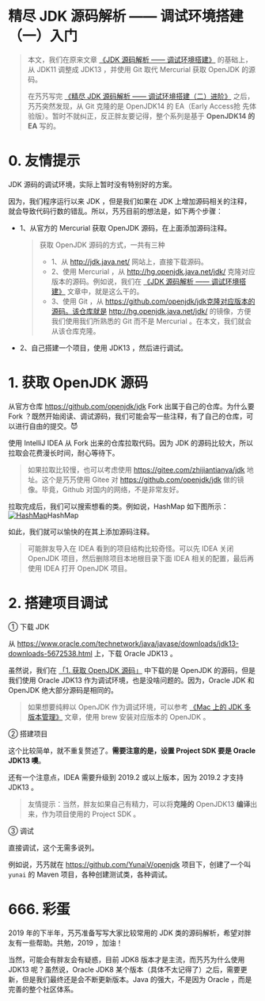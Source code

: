# 精尽 JDK 源码解析 —— 调试环境搭建（一）入门

> 本文，我们在原来文章 [《JDK 源码解析 —— 调试环境搭建》](http://vip.iocoder.cn/JDK/build-debugging-environment/?self) 的基础上，从 JDK11 调整成 JDK13 ，并使用 Git 取代 Mercurial 获取 OpenJDK 的源码。
>
> 在艿艿写完 [《精尽 JDK 源码解析 —— 调试环境搭建（二）进阶》](http://svip.iocoder.cn/JDK/build-debugging-environment-more?self) 之后，艿艿突然发现，从 Git 克隆的是 OpenJDK14 的 EA（Early Access抢 先体验版）。暂时不就纠正，反正胖友要记得，整个系列是基于 **OpenJDK14 的 EA** 写的。

# 0. 友情提示

JDK 源码的调试环境，实际上暂时没有特别好的方案。

因为，我们程序运行以来 JDK ，但是我们如果在 JDK 上增加源码相关的注释，就会导致代码行数的错乱。所以，艿艿目前的想法是，如下两个步骤：

- 1、从官方的 Mercurial 获取 OpenJDK 源码，在上面添加源码注释。

  > 获取 OpenJDK 源码的方式，一共有三种
  >
  > - 1、从 http://jdk.java.net/ 网站上，直接下载源码。
  > - 2、使用 Mercurial ，从 http://hg.openjdk.java.net/jdk/ 克隆对应版本的源码。例如说，我们在 [《JDK 源码解析 —— 调试环境搭建》](http://vip.iocoder.cn/JDK/build-debugging-environment/?self) 文章中，就是这么干的。
  > - 3、使用 Git ，从 https://github.com/openjdk/jdk克隆对应版本的源码。该仓库就是 http://hg.openjdk.java.net/jdk/ 的镜像，方便我们使用我们所熟悉的 Git 而不是 Mercurial 。在本文，我们就会从该仓库克隆。

- 2、自己搭建一个项目，使用 JDK13 ，然后进行调试。

# 1. 获取 OpenJDK 源码

从官方仓库 https://github.com/openjdk/jdk Fork 出属于自己的仓库。为什么要 Fork ？既然开始阅读、调试源码，我们可能会写一些注释，有了自己的仓库，可以进行自由的提交。😈

使用 IntelliJ IDEA 从 Fork 出来的仓库拉取代码。因为 JDK 的源码比较大，所以拉取会花费漫长时间，耐心等待下。

> 如果拉取比较慢，也可以考虑使用 https://gitee.com/zhijiantianya/jdk 地址。这个是艿艿使用 Gitee 对 https://github.com/openjdk/jdk 做的镜像。毕竟，Github 对国内的网络，不是非常友好。

拉取完成后，我们可以搜索想看的类。例如说，HashMap 如下图所示：[![HashMap](http://static.iocoder.cn/images/JDK/2019_01_01/01.jpg)](http://static.iocoder.cn/images/JDK/2019_01_01/01.jpg)HashMap

如此，我们就可以愉快的在其上添加源码注释。

> 可能胖友导入在 IDEA 看到的项目结构比较奇怪。可以先 IDEA 关闭 OpenJDK 项目，然后删除项目本地根目录下面 IDEA 相关的配置，最后再使用 IDEA 打开 OpenJDK 项目。

# 2. 搭建项目调试

① 下载 JDK

从 https://www.oracle.com/technetwork/java/javase/downloads/jdk13-downloads-5672538.html 上，下载 Oracle JDK13 。

虽然说，我们在 [「1. 获取 OpenJDK 源码」](http://svip.iocoder.cn/JDK/build-debugging-environment/#) 中下载的是 OpenJDK 的源码，但是我们使用 Oracle JDK13 作为调试环境，也是没啥问题的。因为，Oracle JDK 和 OpenJDK 绝大部分源码是相同的。

> 如果想要纯粹以 OpenJDK 作为调试环境，可以参考 [《Mac 上的 JDK 多版本管理》](https://www.jishuwen.com/d/pm5V/zh-hk) 文章，使用 brew 安装对应版本的 OpenJDK 。

② 搭建项目

这个比较简单，就不重复赘述了。**需要注意的是，设置 Project SDK 要是 Oracle JDK13 噢**。

还有一个注意点，IDEA 需要升级到 2019.2 或以上版本，因为 2019.2 才支持 JDK13 。

> 友情提示：当然，胖友如果自己有精力，可以将**克隆的** OpenJDK13 **编译**出来，作为项目使用的 Project SDK 。

③ 调试

直接调试，这个无需多说列。

例如说，艿艿就在 https://github.com/YunaiV/openjdk 项目下，创建了一个叫 `yunai` 的 Maven 项目，各种创建测试类，各种调试。

# 666. 彩蛋

2019 年的下半年，艿艿准备写写大家比较常用的 JDK 类的源码解析，希望对胖友有一些帮助。共勉，2019 ，加油！

当然，可能会有胖友会有疑惑，目前 JDK8 版本才是主流，而艿艿为什么使用 JDK13 呢？虽然说，Oracle JDK8 某个版本（具体不太记得了）之后，需要更新，但是我们最终还是会不断更新版本。Java 的强大，不是因为 Oracle ，而是完善的整个社区体系。